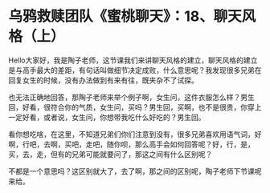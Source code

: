 # 乌鸦救赎团队《蜜桃聊天》：18、聊天风格（上）

Hello大家好，我是陶子老师，这节课我们来讲聊天风格的建立，聊天风格的建立是与高手最大的差距，有句话叫做细节决定成败，什么意思呢？我发现很多兄弟在回复女生的时候，没有办法做到有来有往，既夹杂不了试探。

也无法正确地回答，那陶子老师来举个例子啊，女生问，这件衣服怎么样？男生回，好看，很符合你的气质，女生问，买吗？男生回，买啊，也不是很贵，你穿上一定好看，或者说，女生问，你想带我吃什么好吃的？男生回。

看你想吃啥，在这里，不知道兄弟们你们注意到没有，很多兄弟喜欢用语气词，好啊，行吧，去啊，买吧，走吧，随你呗，那么高手会如何回答呢？好，行，是，买，去，走，但有的兄弟可能就要问了，那这之间有什么区别呢？

不都是一个意思吗？这区别就大了，去了啊，那之间的区别呢，陶子老师下节课呢来给。